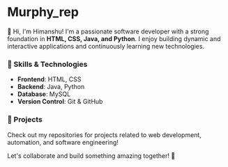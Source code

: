 # Murphy_rep

👋 Hi, I'm Himanshu! I'm a passionate software developer with a strong foundation in **HTML, CSS, Java, and Python**. I enjoy building dynamic and interactive applications and continuously learning new technologies.  

### 🔧 Skills & Technologies  
- **Frontend**: HTML, CSS   
- **Backend**: Java, Python  
- **Database**: MySQL
- **Version Control**: Git & GitHub  

### 🚀 Projects  
Check out my repositories for projects related to web development, automation, and software engineering!  
  
Let's collaborate and build something amazing together! 🚀  

